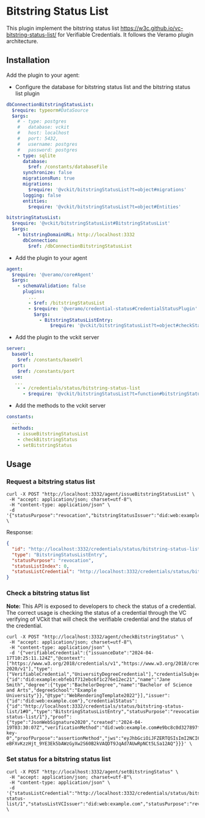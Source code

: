 # Bitstring Status List

This plugin implement the bitstring status list https://w3c.github.io/vc-bitstring-status-list/ for Verifiable Credentials. It follows the Veramo plugin architecture.

## Installation

Add the plugin to your agent:

- Configure the database for bitstring status list and the bitstring status list plugin

```yaml
dbConnectionBitstringStatusList:
  $require: typeorm#DataSource
  $args:
    # - type: postgres
    #   database: vckit
    #   host: localhost
    #   port: 5432,
    #   username: postgres
    #   password: postgres
    - type: sqlite
      database:
        $ref: /constants/databaseFile
      synchronize: false
      migrationsRun: true
      migrations:
        $require: '@vckit/bitstringStatusList?t=object#migrations'
      logging: false
      entities:
        $require: '@vckit/bitstringStatusList?t=object#Entities'

bitstringStatusList:
  $require: '@vckit/bitstringStatusList#BitstringStatusList'
  $args:
    - bitstringDomainURL: http://localhost:3332
      dbConnection:
        $ref: /dbConnectionBitstringStatusList
```

- Add the plugin to your agent

```yaml
agent:
  $require: '@veramo/core#Agent'
  $args:
    - schemaValidation: false
      plugins:
        ...
        - $ref: /bitstringStatusList
        - $require: '@veramo/credential-status#CredentialStatusPlugin'
          $args:
            - BitstringStatusListEntry:
                $require: '@vckit/bitstringStatusList?t=object#checkStatus'
```

- Add the plugin to the vckit server

```yaml
server:
  baseUrl:
    $ref: /constants/baseUrl
  port:
    $ref: /constants/port
  use:
   ...
    - - /credentials/status/bitstring-status-list
      - $require: '@vckit/bitstringStatusList?t=function#bitstringStatusListRouter'
```

- Add the methods to the vckit server

```yaml
constants:
  ...
  methods:
    - issueBitstringStatusList
    - checkBitstringStatus
    - setBitstringStatus
```

## Usage

### Request a bitstring status list

```cURL
curl -X POST "http://localhost:3332/agent/issueBitstringStatusList" \
 -H "accept: application/json; charset=utf-8"\
 -H "content-type: application/json" \
 -d '{"statusPurpose":"revocation","bitstringStatusIssuer":"did:web:example.com"}' \
```

Response:

```json
{
  "id": "http://localhost:3332/credentials/status/bitstring-status-list/1#0",
  "type": "BitstringStatusListEntry",
  "statusPurpose": "revocation",
  "statusListIndex": 0,
  "statusListCredential": "http://localhost:3332/credentials/status/bitstring-status-list/1"
}
```

### Check a bitstring status list

**Note:** This API is exposed to developers to check the status of a credential. The correct usage is checking the status of a credential through the VC verifying of VCkit that will check the verifiable credential and the status of the credential.

```cURL
curl -X POST "http://localhost:3332/agent/checkBitstringStatus" \
 -H "accept: application/json; charset=utf-8"\
 -H "content-type: application/json" \
 -d '{"verifiableCredential":{"issuanceDate":"2024-04-17T10:25:11.124Z","@context":["https://www.w3.org/2018/credentials/v1","https://www.w3.org/2018/credentials/examples/v1","https://w3id.org/security/suites/jws-2020/v1"],"type":["VerifiableCredential","UniversityDegreeCredential"],"credentialSubject":{"id":"did:example:ebfeb1f712ebc6f1c276e12ec21","name":"Jane Smith","degree":{"type":"BachelorDegree","name":"Bachelor of Science and Arts","degreeSchool":"Example University"}},"@type":"WebRenderingTemplate2022"}],"issuer":{"id":"did:web:example.com"},"credentialStatus":{"id":"http://localhost:3332/credentials/status/bitstring-status-list/1#0","type":"BitstringStatusListEntry","statusPurpose":"revocation","statusListIndex":0,"statusListCredential":"http://localhost:3332/credentials/status/bitstring-status-list/1"},"proof":{"type":"JsonWebSignature2020","created":"2024-04-19T03:30:07Z","verificationMethod":"did:web:example.com#e9bc8c0d327897fc70f6d9dea05d1e103b7eca429deba83fc34c2cfde0e81c8f-key-0","proofPurpose":"assertionMethod","jws":"eyJhbGciOiJFZERTQSIsImI2NCI6ZmFsc2UsImNyaXQiOlsiYjY0Il19..xY0syWgvQda7xiVlq2sC_pEl-eBFXvKzzHjt_9YE3Ek5bAWzGyXw2S60B2kVAQDT9JqAd7AUwRpNCt5LSa12AQ"}}}' \
```

### Set status for a bitstring status list

```cURL
curl -X POST "http://localhost:3332/agent/setBitstringStatus" \
 -H "accept: application/json; charset=utf-8"\
 -H "content-type: application/json" \
 -d '{"statusListCredential":"http://localhost:3332/credentials/status/bitstring-status-list/1","statusListVCIssuer":"did:web:example.com","statusPurpose":"revocation","index":0,"status":true}' \
```
